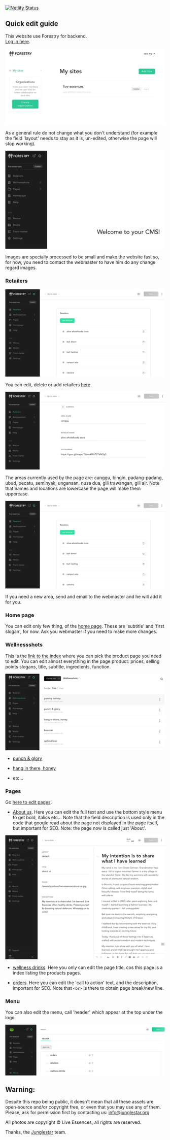 [![Netlify Status](https://api.netlify.com/api/v1/badges/7f220eb8-49b7-42f9-bce9-4fc271162a50/deploy-status)](https://app.netlify.com/sites/liveessences/deploys)

## Quick edit guide

This website use Forestry for backend.  
[Log in here](https://app.forestry.io/login).  


![first step](/readme_images/01.png)

As a general rule do not change what you don't understand (for example the field 'layout' needs to stay as it is, un-edited, otherwise the page will stop working).

![first step](/readme_images/02.png)

Images are specially processed to be small and make the website fast so, for now, you need to contact the webmaster to have him do any change regard images.

### Retailers

![first step](/readme_images/05.png)

You can edit, delete or add retailers [here](https://app.forestry.io/sites/zz6u0rsiwxlcxw/#/pages/_data-retailers-yaml).  

![first step](/readme_images/04.png)

The areas currently used by the page are: canggu, bingin, padang-padang, ubud, pecatu, seminyak, ungansan, nusa dua, gili trawangan, gili air. Note that names and locations are lowercase the page will make them uppercase.

![first step](/readme_images/05.png)

If you need a new area, send and email to the webmaster and he will add it for you.



### Home page

You can edit only few thing, of the [home page](https://app.forestry.io/sites/zz6u0rsiwxlcxw/#/pages/index-md). These are 'subtitle' and 'first slogan', for now. Ask you webmaster if you need to make more changes.


### Wellnessshots

This is the [link to the index](https://app.forestry.io/sites/zz6u0rsiwxlcxw/#/sections/wellnessshots/_wellnessshots) where you can pick the product page you need to edit. You can edit almost everything in the page product: prices, selling points slogans, title, subtitle, ingredients, function.


![first step](/readme_images/07.png)

- [punch & glory](https://app.forestry.io/sites/zz6u0rsiwxlcxw/#/pages/_wellnessshots-punch-glory-md/)

- [hang in there, honey](https://app.forestry.io/sites/zz6u0rsiwxlcxw/#/pages/_wellnessshots-hang-in-there-honey-md/)

- etc...

### Pages

Go [here to edit pages](https://app.forestry.io/sites/zz6u0rsiwxlcxw/#/sections/pages/_pages).

- [About us](https://app.forestry.io/sites/zz6u0rsiwxlcxw/#/pages/_pages-about-us-md/). Here you can edit the full text and use the bottom style menu to get bold, italics etc... Note that the field description is used only in the code that google read about the page not displayed in the page itself, but important for SEO. Note: the page now is called just 'About'.


![first step](/readme_images/06.png)

- [wellness drinks](https://app.forestry.io/sites/zz6u0rsiwxlcxw/#/pages/_pages-wellness-drinks-md/). Here you only can edit the page title, cos this page is a index listing the products pages.

- [orders](https://app.forestry.io/sites/zz6u0rsiwxlcxw/#/pages/_pages-orders-md/). Here you can edit the 'call to action' text, and the description, important for SEO. Note that ```<br>``` is there to obtain page break/new line.

### Menu

You can also edit the menu, call 'header' which appear at the top under the logo.

![first step](/readme_images/08.png)


## Warning:

Despite this repo being public, it doesn't mean that all these assets are open-source and/or copyright free, or even that you may use any of them. Please, ask for permission first by contacting us: info@junglestar.org  

All photos are copyright © Live Essences, all rights are reserved.  

Thanks, the [Junglestar](https://junglestar.org) team.
